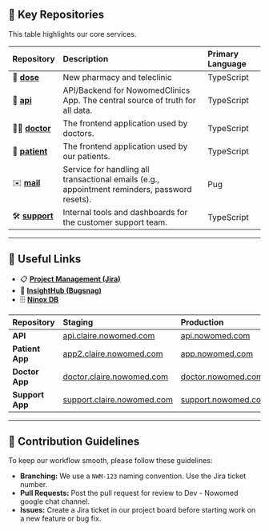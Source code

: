 ## 🚀 Key Repositories

This table highlights our core services.

| Repository | Description | Primary Language |
| :--- | :--- | :--- |
| 💊 **[dose](https://github.com/nowomed/dose)** | New pharmacy and teleclinic | TypeScript |
| 🔷 **[api](https://github.com/nowomed/api)** | API/Backend for NowomedClinics App. The central source of truth for all data. | TypeScript |
| 🧑‍⚕️ **[doctor](https://github.com/nowomed/doctor)** | The frontend application used by doctors. | TypeScript |
| 🤒 **[patient](https://github.com/nowomed/patient)** | The frontend application used by our patients. | TypeScript |
| ✉️ **[mail](https://github.com/nowomed/mail)** | Service for handling all transactional emails (e.g., appointment reminders, password resets). | Pug |
| 🛠️ **[support](https://github.com/nowomed/support)** | Internal tools and dashboards for the customer support team. | TypeScript |

---

## 🔗 Useful Links

- 📋 **[Project Management (Jira)](https://naturecan.atlassian.net/jira/software/c/projects/NWM/boards/23)**
- 🐛 **[InsightHub (Bugsnag)](https://app.bugsnag.com/organizations/medcan/stability-center)**
- 🗄️ **[Ninox DB](https://nowomed.ninoxdb.com/#/teams/iw3n6yhufjp7lfpys)**

| Repository | Staging | Production |
| :--- | :--- | :--- |
| **API** | [api.claire.nowomed.com](https://api.claire.nowomed.com/) | [api.nowomed.com](https://api.nowomed.com/) |
| **Patient App** | [app2.claire.nowomed.com](https://app2.claire.nowomed.com/) | [app.nowomed.com](https://app.nowomed.com/) |
| **Doctor App** | [doctor.claire.nowomed.com](https://doctor.claire.nowomed.com/) | [doctor.nowomed.com](https://doctor.nowomed.com/) |
| **Support App** | [support.claire.nowomed.com](https://support.claire.nowomed.com/) | [support.nowomed.com](https://support.nowomed.com/) |

---

## 🤝 Contribution Guidelines

To keep our workflow smooth, please follow these guidelines:

- **Branching:** We use a `NWM-123` naming convention. Use the Jira ticket number.
- **Pull Requests:** Post the pull request for review to Dev - Nowomed google chat channel.
- **Issues:** Create a Jira ticket in our project board before starting work on a new feature or bug fix.
